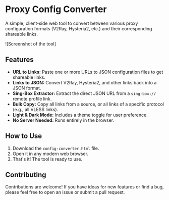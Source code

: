 # Proxy Config Converter

A simple, client-side web tool to convert between various proxy configuration formats (V2Ray, Hysteria2, etc.) and their corresponding shareable links.

![Screenshot of the tool] <!-- (Optional but highly recommended: take a screenshot and upload it to the repo) -->

## Features

* **URL to Links:** Paste one or more URLs to JSON configuration files to get shareable links.
* **Links to JSON:** Convert V2Ray, Hysteria2, and other links back into a JSON format.
* **Sing-Box Extractor:** Extract the direct JSON URL from a `sing-box://` remote profile link.
* **Bulk Copy:** Copy all links from a source, or all links of a specific protocol (e.g., all VLESS links).
* **Light & Dark Mode:** Includes a theme toggle for user preference.
* **No Server Needed:** Runs entirely in the browser.

## How to Use

1.  Download the `config-converter.html` file.
2.  Open it in any modern web browser.
3.  That's it! The tool is ready to use.

## Contributing

Contributions are welcome! If you have ideas for new features or find a bug, please feel free to open an issue or submit a pull request.
